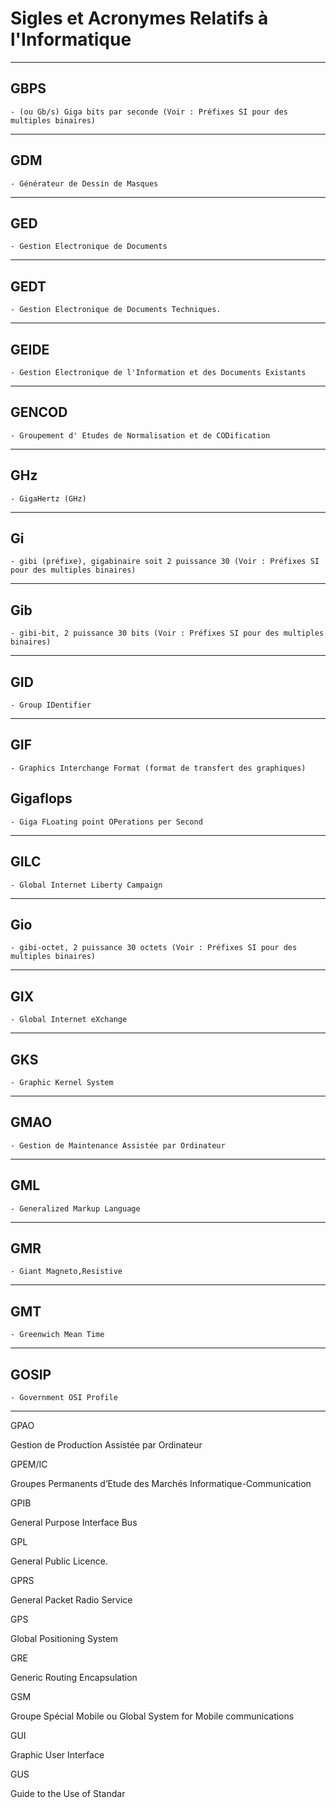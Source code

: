 # **Sigles et Acronymes Relatifs à l'Informatique**

---
## **GBPS**

    - (ou Gb/s) Giga bits par seconde (Voir : Préfixes SI pour des multiples binaires)
---
## **GDM**

    - Générateur de Dessin de Masques
---
## **GED**

    - Gestion Electronique de Documents
---
## **GEDT**

    - Gestion Electronique de Documents Techniques.
---
## **GEIDE**

    - Gestion Electronique de l'Information et des Documents Existants
---
## **GENCOD**

    - Groupement d' Etudes de Normalisation et de CODification
---
## **GHz**

    - GigaHertz (GHz)
---
## **Gi**

    - gibi (préfixe), gigabinaire soit 2 puissance 30 (Voir : Préfixes SI pour des multiples binaires)
---
## **Gib**

    - gibi-bit, 2 puissance 30 bits (Voir : Préfixes SI pour des multiples binaires)
---
## **GID**

    - Group IDentifier
---
## **GIF**

    - Graphics Interchange Format (format de transfert des graphiques)

## **Gigaflops**

    - Giga FLoating point OPerations per Second
---
## **GILC**

    - Global Internet Liberty Campaign
---
## **Gio**

    - gibi-octet, 2 puissance 30 octets (Voir : Préfixes SI pour des multiples binaires)
---
## **GIX**

    - Global Internet eXchange
---
## **GKS**

    - Graphic Kernel System
---
## **GMAO**

    - Gestion de Maintenance Assistée par Ordinateur
---
## **GML**

    - Generalized Markup Language
---
## **GMR**

    - Giant Magneto,Resistive
---
## **GMT**

    - Greenwich Mean Time
---
## **GOSIP**

    - Government OSI Profile
---
GPAO

Gestion de Production Assistée par Ordinateur

GPEM/IC

Groupes Permanents d’Etude des Marchés Informatique-Communication

GPIB

General Purpose Interface Bus

GPL

General Public Licence.

GPRS

General Packet Radio Service

GPS

Global Positioning System

GRE

Generic Routing Encapsulation

GSM

Groupe Spécial Mobile ou Global System for Mobile communications

GUI

Graphic User Interface

GUS

Guide to the Use of Standar